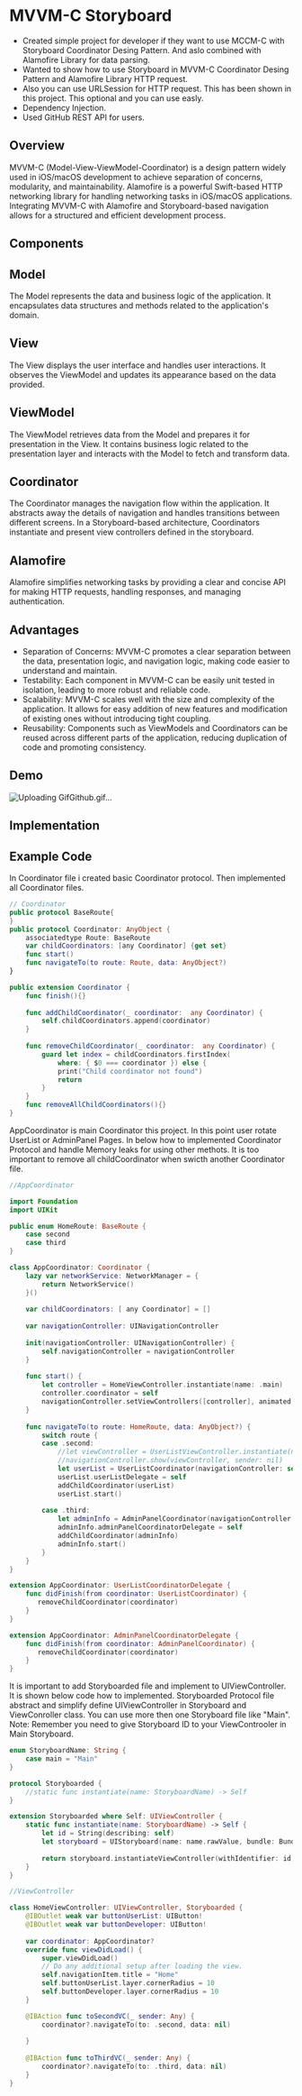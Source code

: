 # MVVM-C Storyboard 

* Created simple project for developer if they want to use MCCM-C with Storyboard Coordinator Desing Pattern. And aslo combined with Alamofire Library for data parsing.
* Wanted to show how to use Storyboard in MVVM-C Coordinator Desing Pattern and Alamofire Library HTTP request.
* Also you can use URLSession for HTTP request. This has been shown in this project. This optional and you can use easly.
* Dependency Injection.
* Used GitHub REST API for users. 

## Overview

MVVM-C (Model-View-ViewModel-Coordinator) is a design pattern widely used in iOS/macOS development to achieve separation of concerns, modularity, and maintainability. Alamofire is a powerful Swift-based HTTP networking library for handling networking tasks in iOS/macOS applications. Integrating MVVM-C with Alamofire and Storyboard-based navigation allows for a structured and efficient development process.

## Components

## Model
The Model represents the data and business logic of the application. It encapsulates data structures and methods related to the application's domain.

## View
The View displays the user interface and handles user interactions. It observes the ViewModel and updates its appearance based on the data provided.

## ViewModel
The ViewModel retrieves data from the Model and prepares it for presentation in the View. It contains business logic related to the presentation layer and interacts with the Model to fetch and transform data.

## Coordinator
The Coordinator manages the navigation flow within the application. It abstracts away the details of navigation and handles transitions between different screens. In a Storyboard-based architecture, Coordinators instantiate and present view controllers defined in the storyboard.

## Alamofire
Alamofire simplifies networking tasks by providing a clear and concise API for making HTTP requests, handling responses, and managing authentication.

## Advantages
* Separation of Concerns: MVVM-C promotes a clear separation between the data, presentation logic, and navigation logic, making code easier to understand and maintain.
* Testability: Each component in MVVM-C can be easily unit tested in isolation, leading to more robust and reliable code.
* Scalability: MVVM-C scales well with the size and complexity of the application. It allows for easy addition of new features and modification of existing ones without introducing tight coupling.
* Reusability: Components such as ViewModels and Coordinators can be reused across different parts of the application, reducing duplication of code and promoting consistency.

## Demo

![Uploading GifGithub.gif…]()


## Implementation

## Example Code
  In Coordinator file i created basic Coordinator protocol. Then implemented all Coordinator files.
  
```swift
// Coordinator
public protocol BaseRoute{
}
public protocol Coordinator: AnyObject {
    associatedtype Route: BaseRoute
    var childCoordinators: [any Coordinator] {get set}
    func start()
    func navigateTo(to route: Route, data: AnyObject?)
}

public extension Coordinator {
    func finish(){}
    
    func addChildCoordinator(_ coordinator:  any Coordinator) {
        self.childCoordinators.append(coordinator)
    }
    
    func removeChildCoordinator(_ coordinator:  any Coordinator) {
        guard let index = childCoordinators.firstIndex(
            where: { $0 === coordinator }) else {
            print("Child coordinator not found")
            return
        }
    }
    func removeAllChildCoordinators(){}
}
```

AppCoordinator is main Coordinator this project. In this point user rotate UserList or AdminPanel Pages. In below how to implemented Coordinator Protocol and handle Memory leaks for using other methots. It is too important to remove all childCoordinator when swicth another Coordinator file.
```swift
//AppCoordinator

import Foundation
import UIKit

public enum HomeRoute: BaseRoute {
    case second
    case third
}

class AppCoordinator: Coordinator {
    lazy var networkService: NetworkManager = {
        return NetworkService()
    }()
    
    var childCoordinators: [ any Coordinator] = []
    
    var navigationController: UINavigationController
   
    init(navigationController: UINavigationController) {
        self.navigationController = navigationController
    }
    
    func start() {        
        let controller = HomeViewController.instantiate(name: .main)
        controller.coordinator = self
        navigationController.setViewControllers([controller], animated: false)
    }
    
    func navigateTo(to route: HomeRoute, data: AnyObject?) {
        switch route {
        case .second:
            //let viewController = UserListViewController.instantiate(name: .main)
            //navigationController.show(viewController, sender: nil)
            let userList = UserListCoordinator(navigationController: self.navigationController, networkManager: networkService)
            userList.userListDelegate = self
            addChildCoordinator(userList)
            userList.start()
            
        case .third:
            let adminInfo = AdminPanelCoordinator(navigationController: self.navigationController)
            adminInfo.adminPanelCoordinatorDelegate = self
            addChildCoordinator(adminInfo)
            adminInfo.start()
        }
    }
}

extension AppCoordinator: UserListCoordinatorDelegate {
    func didFinish(from coordinator: UserListCoordinator) {
       removeChildCoordinator(coordinator)
    }
}

extension AppCoordinator: AdminPanelCoordinatorDelegate {
    func didFinish(from coordinator: AdminPanelCoordinator) {
       removeChildCoordinator(coordinator)
    }
}
```
It is important to add Storyboarded file and implement to UIViewController. It is shown below code how to implemented. Storyboarded Protocol file abstract and simplify define UIViewController in Storyboard and ViewConroller class. 
You can use more then one Storyboard file like "Main". 
Note: Remember you need to give Storyboard ID to your ViewControoler in Main Storyboard.

```swift
enum StoryboardName: String {
    case main = "Main"
}

protocol Storyboarded {
    //static func instantiate(name: StoryboardName) -> Self
}

extension Storyboarded where Self: UIViewController {
    static func instantiate(name: StoryboardName) -> Self {
        let id = String(describing: self)
        let storyboard = UIStoryboard(name: name.rawValue, bundle: Bundle.main)
        
        return storyboard.instantiateViewController(withIdentifier: id) as! Self
    }
}

//ViewController

class HomeViewController: UIViewController, Storyboarded {
    @IBOutlet weak var buttonUserList: UIButton!
    @IBOutlet weak var buttonDeveloper: UIButton!
    
    var coordinator: AppCoordinator?
    override func viewDidLoad() {
        super.viewDidLoad()
        // Do any additional setup after loading the view.
        self.navigationItem.title = "Home"
        self.buttonUserList.layer.cornerRadius = 10
        self.buttonDeveloper.layer.cornerRadius = 10
    }

    @IBAction func toSecondVC(_ sender: Any) {
        coordinator?.navigateTo(to: .second, data: nil)
        
    }
    
    @IBAction func toThirdVC(_ sender: Any) {
        coordinator?.navigateTo(to: .third, data: nil)
    }
}

```
